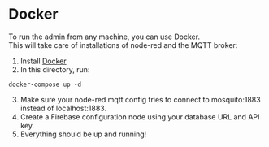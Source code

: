 # Docker #

To run the admin from any machine, you can use Docker.\
This will take care of installations of node-red and the MQTT broker:

1. Install [Docker](https://docs.docker.com/engine/install/)
2. In this directory, run:
```
docker-compose up -d
```
3. Make sure your node-red mqtt config tries to connect to mosquito:1883 instead of localhost:1883.
4. Create a Firebase configuration node using your database URL and API key.
5. Everything should be up and running!
